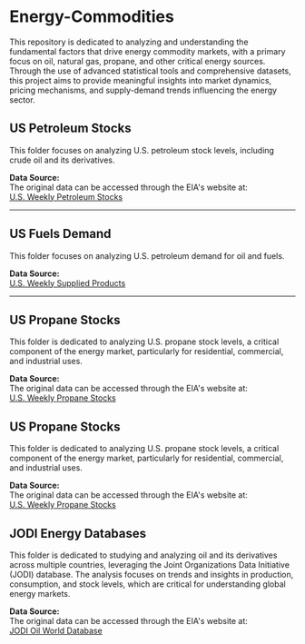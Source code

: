 # Energy-Commodities

This repository is dedicated to analyzing and understanding the fundamental factors that drive energy commodity markets, with a primary focus on oil, natural gas, propane, and other critical energy sources. Through the use of advanced statistical tools and comprehensive datasets, this project aims to provide meaningful insights into market dynamics, pricing mechanisms, and supply-demand trends influencing the energy sector.

## US Petroleum Stocks

This folder focuses on analyzing U.S. petroleum stock levels, including crude oil and its derivatives.

**Data Source:**  
The original data can be accessed through the EIA's website at:  
[U.S. Weekly Petroleum Stocks](https://www.eia.gov/dnav/pet/pet_stoc_wstk_dcu_nus_w.htm)

---

## US Fuels Demand

This folder focuses on analyzing U.S. petroleum demand for oil and fuels.

**Data Source:**  
[U.S. Weekly Supplied Products](https://www.eia.gov/dnav/pet/pet_cons_wpsup_k_w.htm)

---

## US Propane Stocks

This folder is dedicated to analyzing U.S. propane stock levels, a critical component of the energy market, particularly for residential, commercial, and industrial uses.

**Data Source:**  
The original data can be accessed through the EIA's website at:  
[U.S. Weekly Propane Stocks](https://www.eia.gov/petroleum/weekly/propane.php)

## US Propane Stocks

This folder is dedicated to analyzing U.S. propane stock levels, a critical component of the energy market, particularly for residential, commercial, and industrial uses.

**Data Source:**  
The original data can be accessed through the EIA's website at:  
[U.S. Weekly Propane Stocks](https://www.eia.gov/petroleum/weekly/propane.php)

## JODI Energy Databases

This folder is dedicated to studying and analyzing oil and its derivatives across multiple countries, leveraging the Joint Organizations Data Initiative (JODI) database. The analysis focuses on trends and insights in production, consumption, and stock levels, which are critical for understanding global energy markets.

**Data Source:**  
The original data can be accessed through the EIA's website at:  
[JODI Oil World Database](https://www.jodidata.org/gas/database/data-downloads.aspx)
